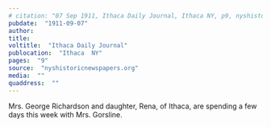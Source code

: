 ```yaml
---
# citation: "07 Sep 1911, Ithaca Daily Journal, Ithaca NY, p9, nyshistoricnewspapers.org."
pubdate:  "1911-09-07"
author: 
title: 
voltitle:  "Ithaca Daily Journal"
publocation:  "Ithaca  NY"
pages:  "9"
source:  "nyshistoricnewspapers.org"
media:  ""
quaddress:  ""
---
```

Mrs. George Richardson and daughter, Rena, of Ithaca, are spending a few days this week with Mrs. Gorsline.

